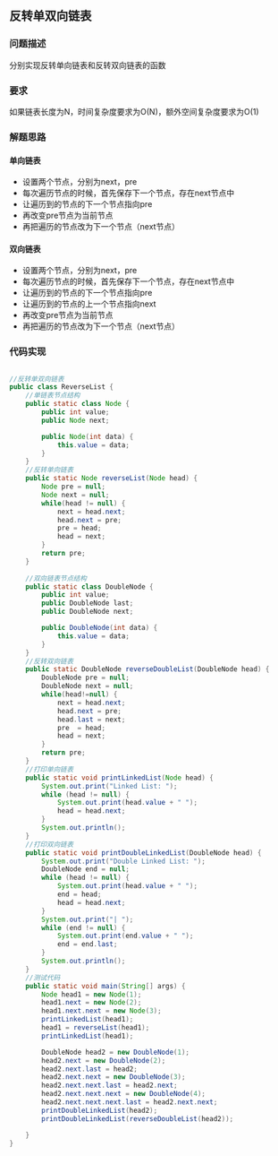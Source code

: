 ## 反转单双向链表

### 问题描述

分别实现反转单向链表和反转双向链表的函数

### 要求

如果链表长度为N，时间复杂度要求为O(N)，额外空间复杂度要求为O(1)

### 解题思路

#### 单向链表

- 设置两个节点，分别为next，pre
- 每次遍历节点的时候，首先保存下一个节点，存在next节点中
- 让遍历到的节点的下一个节点指向pre
- 再改变pre节点为当前节点
- 再把遍历的节点改为下一个节点（next节点）

#### 双向链表

- 设置两个节点，分别为next，pre
- 每次遍历节点的时候，首先保存下一个节点，存在next节点中
- 让遍历到的节点的下一个节点指向pre
- 让遍历到的节点的上一个节点指向next
- 再改变pre节点为当前节点
- 再把遍历的节点改为下一个节点（next节点）

### 代码实现

```java

//反转单双向链表
public class ReverseList {
	//单链表节点结构
	public static class Node {
		public int value;
		public Node next;

		public Node(int data) {
			this.value = data;
		}
	}
	//反转单向链表
	public static Node reverseList(Node head) {
		Node pre = null;
		Node next = null;
		while(head != null) {
			next = head.next;
			head.next = pre;
			pre = head;
			head = next;
		}
		return pre;
	}
	
	//双向链表节点结构
	public static class DoubleNode {
		public int value;
		public DoubleNode last;
		public DoubleNode next;

		public DoubleNode(int data) {
			this.value = data;
		}
	}
	//反转双向链表
	public static DoubleNode reverseDoubleList(DoubleNode head) {
		DoubleNode pre = null;
		DoubleNode next = null;
		while(head!=null) {
			next = head.next;
			head.next = pre;
			head.last = next;
			pre  = head;
			head = next;
		}
		return pre;
	}
	//打印单向链表
	public static void printLinkedList(Node head) {
		System.out.print("Linked List: ");
		while (head != null) {
			System.out.print(head.value + " ");
			head = head.next;
		}
		System.out.println();
	}
	//打印双向链表
	public static void printDoubleLinkedList(DoubleNode head) {
		System.out.print("Double Linked List: ");
		DoubleNode end = null;
		while (head != null) {
			System.out.print(head.value + " ");
			end = head;
			head = head.next;
		}
		System.out.print("| ");
		while (end != null) {
			System.out.print(end.value + " ");
			end = end.last;
		}
		System.out.println();
	}
	//测试代码
	public static void main(String[] args) {
		Node head1 = new Node(1);
		head1.next = new Node(2);
		head1.next.next = new Node(3);
		printLinkedList(head1);
		head1 = reverseList(head1);
		printLinkedList(head1);

		DoubleNode head2 = new DoubleNode(1);
		head2.next = new DoubleNode(2);
		head2.next.last = head2;
		head2.next.next = new DoubleNode(3);
		head2.next.next.last = head2.next;
		head2.next.next.next = new DoubleNode(4);
		head2.next.next.next.last = head2.next.next;
		printDoubleLinkedList(head2);
		printDoubleLinkedList(reverseDoubleList(head2));

	}
}


```
